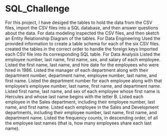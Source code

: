 # SQL_Challenge
For this project, I have desiged the tables to hold the data from the CSV files, import the CSV files into a SQL database, and then answer questions about the data.
For data modeling inspected the CSV files, and then sketch an Entity Relationship Diagram of the tables.
For Data Engineering Used the provided information to create a table schema for each of the six CSV files.  created the tables in the correct order to handle the foreign keys
Imported each CSV file into its corresponding SQL table.
For Data Analysis
Listed the employee number, last name, first name, sex, and salary of each employee.
Listed the first name, last name, and hire date for the employees who were hired in 1986.
Listed the manager of each department along with their department number, department name, employee number, last name, and first name.
Listed the department number for each employee along with that employee’s employee number, last name, first name, and department name.
Listed first name, last name, and sex of each employee whose first name is Hercules and whose last name begins with the letter B.
Listed each employee in the Sales department, including their employee number, last name, and first name.
Listed each employee in the Sales and Development departments, including their employee number, last name, first name, and department name.
Listed the frequency counts, in descending order, of all the employee last names (that is, how many employees share each last name).
